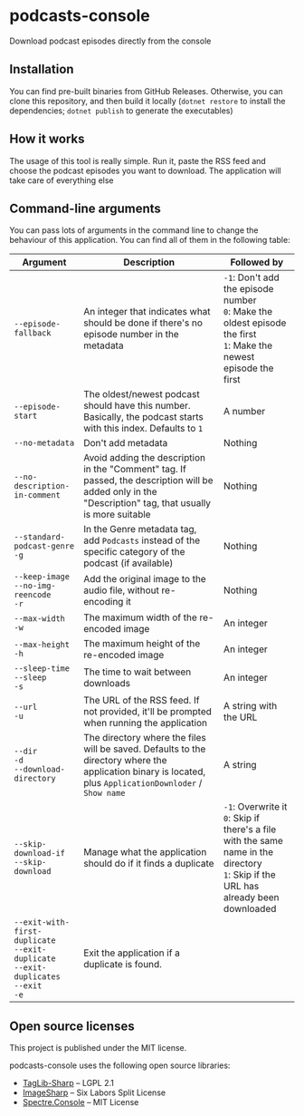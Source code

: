 # podcasts-console

Download podcast episodes directly from the console

## Installation

You can find pre-built binaries from GitHub Releases. Otherwise, you can clone
this repository, and then build it locally (`dotnet restore` to install the
dependencies; `dotnet publish` to generate the executables)

## How it works

The usage of this tool is really simple. Run it, paste the RSS feed and choose
the podcast episodes you want to download. The application will take care of
everything else

## Command-line arguments

You can pass lots of arguments in the command line to change the behaviour of
this application. You can find all of them in the following table:

| Argument                                                                                               | Description                                                                                                                                               | Followed by                                                                                                                                   |
| ------------------------------------------------------------------------------------------------------ | --------------------------------------------------------------------------------------------------------------------------------------------------------- | --------------------------------------------------------------------------------------------------------------------------------------------- |
| `--episode-fallback`                                                                                   | An integer that indicates what should be done if there's no episode number in the metadata                                                                | `-1`: Don't add the episode number</br> `0`: Make the oldest episode the first</br> `1`: Make the newest episode the first                    |
| `--episode-start`                                                                                      | The oldest/newest podcast should have this number. Basically, the podcast starts with this index. Defaults to `1`                                         | A number                                                                                                                                      |
| `--no-metadata`                                                                                        | Don't add metadata                                                                                                                                        | Nothing                                                                                                                                       |
| `--no-description-in-comment`                                                                          | Avoid adding the description in the "Comment" tag. If passed, the description will be added only in the "Description" tag, that usually is more suitable  | Nothing                                                                                                                                       |
| `--standard-podcast-genre`</br> `-g`                                                                   | In the Genre metadata tag, add `Podcasts` instead of the specific category of the podcast (if available)                                                  | Nothing                                                                                                                                       |
| `--keep-image`</br> `--no-img-reencode`</br> `-r`                                                      | Add the original image to the audio file, without re-encoding it                                                                                          | Nothing                                                                                                                                       |
| `--max-width`</br> `-w`                                                                                | The maximum width of the re-encoded image                                                                                                                 | An integer                                                                                                                                    |
| `--max-height`</br> `-h`                                                                               | The maximum height of the re-encoded image                                                                                                                | An integer                                                                                                                                    |
| `--sleep-time`</br> `--sleep`</br> `-s`                                                                | The time to wait between downloads                                                                                                                        | An integer                                                                                                                                    |
| `--url`</br> `-u`                                                                                      | The URL of the RSS feed. If not provided, it'll be prompted when running the application                                                                  | A string with the URL                                                                                                                         |
| `--dir`</br> `-d`</br> `--download-directory`                                                          | The directory where the files will be saved. Defaults to the directory where the application binary is located, plus `ApplicationDownloder` / `Show name` | A string                                                                                                                                      |
| `--skip-download-if`</br> `--skip-download`                                                            | Manage what the application should do if it finds a duplicate                                                                                             | `-1`: Overwrite it</br> `0`: Skip if there's a file with the same name in the directory</br> `1`: Skip if the URL has already been downloaded |
| `--exit-with-first-duplicate`</br> `--exit-duplicate`</br> `--exit-duplicates`</br> `--exit`</br> `-e` | Exit the application if a duplicate is found.                                                                                                             |                                                                                                                                               |

## Open source licenses

This project is published under the MIT license.

podcasts-console uses the following open source libraries:

- [TagLib-Sharp](https://github.com/mono/taglib-sharp) – LGPL 2.1
- [ImageSharp](https://github.com/SixLabors/ImageSharp) – Six Labors Split
  License
- [Spectre.Console](https://github.com/spectreconsole/spectre.console) – MIT
  License
